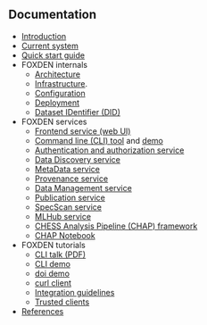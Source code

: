 ## Documentation
- [Introduction](/docs/introduction.md)
- [Current system](/docs/current-system.md)
- [Quick start guide](/docs/quickstart.md)
- FOXDEN internals
  - [Architecture](/docs/architecture.md)
  - [Infrastructure](/docs/infrastructure.md).
  - [Configuration](/docs/configuration.md)
  - [Deployment](/docs/deployment.md)
  - [Dataset IDentifier (DID)](/docs/did.md)
- FOXDEN services
  - [Frontend service (web UI)](/docs/web.md)
  - [Command line (CLI) tool](/docs/cli.md) and [demo](/docs/demo.md)
  - [Authentication and authorization service](/docs/authz.md)
  - [Data Discovery service](/docs/discovery.md)
  - [MetaData service](/docs/metadata.md)
  - [Provenance service](/docs/provenance.md)
  - [Data Management service](/docs/datamgt.md)
  - [Publication service](/docs/publication.md)
  - [SpecScan service](/docs/specscan.md)
  - [MLHub service](/docs/mlhub.md)
  - [CHESS Analysis Pipeline (CHAP) framework](/docs/chap.md)
  - [CHAP Notebook](/docs/notebook.md)
- FOXDEN tutorials
  - [CLI talk (PDF)](/docs/foxden-cli.pdf)
  - [CLI demo](/docs/foxden-cli-demo.md)
  - [doi demo](/docs/foxden-doi-demo.md)
  - [curl client](/docs/curl.md)
  - [Integration guidelines](/docs/integration.md)
  - [Trusted clients](/docs/trusted.md)
- [References](/docs/references.md)
